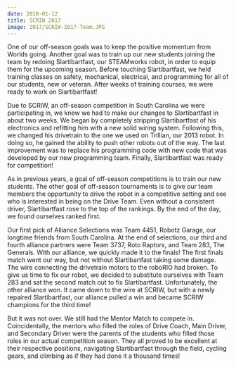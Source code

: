 ```yaml
---
date: 2018-01-12
title: SCRIW 2017
image: 2017/SCRIW-2017-Team.JPG
---
```


One of our off-season goals was to keep the positive momentum from Worlds going. Another goal was to train up our new students joining the team by redoing Slartibartfast, our STEAMworks robot, in order to equip them for the upcoming season. Before touching Slartibartfast, we held training classes on safety, mechanical, electrical, and programming for all of our students, new or veteran. After weeks of training courses, we were ready to work on Slartibartfast!

Due to SCRIW, an off-season competition in South Carolina we were participating in, we knew we had to make our changes to Slartibartfast in about two weeks. We began by completely stripping Slartibartfast of his electronics and refitting him with a new solid wiring system. Following this, we changed his drivetrain to the one we used on Trillian, our 2013 robot. In doing so, he gained the ability to push other robots out of the way. The last improvement was to replace his programming code with new code that was developed by our new programming team. Finally, Slartibartfast was ready for competition!

As in previous years, a goal of off-season competitions is to train our new students. The other goal of off-season tournaments is to give our team members the opportunity to drive the robot in a competitive setting and see who is interested in being on the Drive Team.  Even without a consistent driver, Slartibartfast rose to the top of the rankings. By the end of the day, we found ourselves ranked first.

Our first pick of Alliance Selections was Team 4451, Robotz Garage, our longtime friends from South Carolina. At the end of selections, our third and fourth alliance partners were Team 3737, Roto Raptors, and Team 283, The Generals. With our alliance, we quickly made it to the finals! The first finals match went our way, but not without Slartibartfast taking some damage. The wire connecting the drivetrain motors to the roboRIO had broken. To give us time to fix our robot, we decided to substitute ourselves with Team 283 and sat the second match out to fix Slartibartfast. Unfortunately, the other alliance won. It came down to the wire at SCRIW, but with a newly repaired Slartibartfast, our alliance pulled a win and became SCRIW champions for the third time!

But it was not over. We still had the Mentor Match to compete in. Coincidentally, the mentors who filled the roles of Drive Coach, Main Driver, and Secondary Driver were the parents of the students who filled those roles in our actual competition season. They all proved to be excellent at their respective positions, navigating Slartibartfast through the field, cycling gears, and climbing as if they had done it a thousand times!
